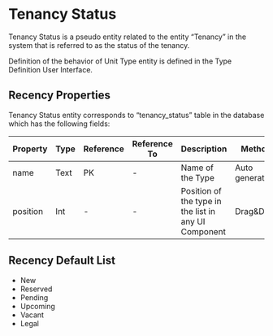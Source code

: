 # Tenancy Status
Tenancy Status is a pseudo entity related to the entity “Tenancy” in the system that is referred to as the status of the tenancy.

Definition of the behavior of Unit Type entity is defined in the Type Definition User Interface.

## Recency Properties
Tenancy Status entity corresponds to “tenancy_status” table in the database which has the following fields:

| Property  | Type   | Reference | Reference To | Description | Method
| ------    | ------ | ------    | ------       | ------      | ------
name|Text|PK|-|Name of the Type|Auto generated
position|Int|-|-|Position of the type in the list in any UI Component|Drag&Drop

## Recency Default List
* New
* Reserved
* Pending
* Upcoming
* Vacant
* Legal
